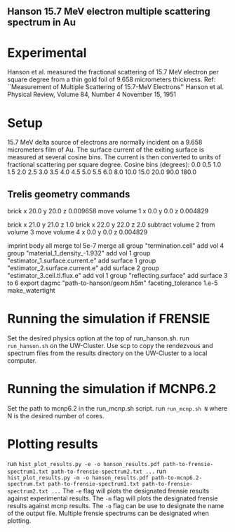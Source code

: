 ## Hanson 15.7 MeV electron multiple scattering spectrum in Au ##

# Experimental
Hanson et al. measured the fractional scattering of 15.7 MeV electron per square degree from a thin gold foil of 9.658 micrometers thickness.
Ref: ``Measurement of Multiple Scattering of 15.7-MeV Electrons'' Hanson et al. Physical Review, Volume 84, Number 4 November 15, 1951

# Setup
15.7 MeV delta source of electrons are normally incident on a 9.658 micrometers film of Au. The surface current of the exiting surface is measured at several cosine bins. The current is then converted to units of fractional scattering per square degree.
Cosine bins (degrees): 0.0 0.5 1.0 1.5 2.0 2.5 3.0 3.5 4.0 4.5 5.0 5.5 6.0 8.0 10.0 15.0 20.0 90.0 180.0

## Trelis geometry commands
brick x 20.0 y 20.0 z 0.009658
move volume 1 x 0.0 y 0.0 z 0.004829

brick x 21.0 y 21.0 z 1.0
brick x 22.0 y 22.0 z 2.0
subtract volume 2 from volume 3
move volume 4 x 0.0 y 0.0 z 0.004829

imprint body all
merge tol 5e-7
merge all
group "termination.cell" add vol 4
group "material_1_density_-1.932" add vol 1
group "estimator_1.surface.current.e" add surface 1
group "estimator_2.surface.current.e" add surface 2
group "estimator_3.cell.tl.flux.e" add vol 1
group "reflecting.surface" add surface 3 to 6
export dagmc "path-to-hanson/geom.h5m" faceting_tolerance 1.e-5 make_watertight

# Running the simulation if FRENSIE

Set the desired physics option at the top of run_hanson.sh.
run `run_hanson.sh` on the UW-Cluster.
Use scp to copy the rendezvous and spectrum files from the results directory on the UW-Cluster to a local computer.

# Running the simulation if MCNP6.2

Set the path to mcnp6.2 in the run_mcnp.sh script.
run `run_mcnp.sh N` where N is the desired number of cores.

# Plotting results
run `hist_plot_results.py -e -o hanson_results.pdf path-to-frensie-spectrum1.txt path-to-frensie-spectrum2.txt ...`
run `hist_plot_results.py -m -o hanson_results.pdf path-to-mcnp6.2-spectrum.txt path-to-frensie-spectrum1.txt path-to-frensie-spectrum2.txt ...`
The `-e` flag will plots the designated frensie results against experimental results.
The `-m` flag will plots the designated frensie results against mcnp results.
The `-o` flag can be use to designate the name of the output file.
Multiple frensie spectrums can be designated when plotting.